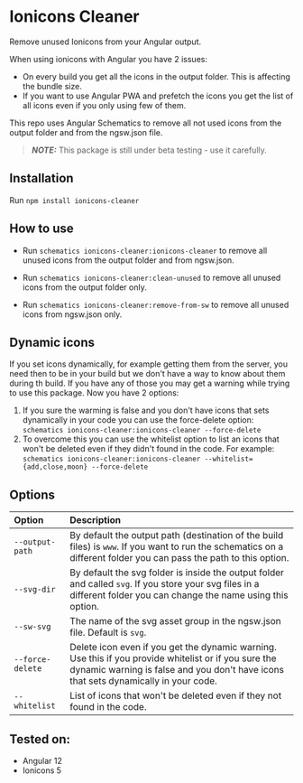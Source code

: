 # Ionicons Cleaner

Remove unused Ionicons from your Angular output.

When using ionicons with Angular you have 2 issues:
- On every build you get all the icons in the output folder. This is affecting the bundle size.
- If you want to use Angular PWA and prefetch the icons you get the list of all icons even if you only using few of them.

This repo uses Angular Schematics to remove all not used icons from the output folder and from the ngsw.json file.


> **_NOTE:_**  This package is still under beta testing - use it carefully.


## Installation
Run `npm install ionicons-cleaner`

## How to use
- Run `schematics ionicons-cleaner:ionicons-cleaner` to remove all unused icons from the output folder and from ngsw.json.

- Run `schematics ionicons-cleaner:clean-unused` to remove all unused icons from the output folder only.

- Run `schematics ionicons-cleaner:remove-from-sw` to remove all unused icons from ngsw.json only.

## Dynamic icons
If you set icons dynamically, for example getting them from the server, you need then to be in your build but we don't have a way to know about them during th build.
If you have any of those you may get a warning while trying to use this package. Now you have 2 options:
1. If you sure the warming is false and you don't have icons that sets dynamically in your code you can use the force-delete option: 
`schematics ionicons-cleaner:ionicons-cleaner --force-delete`
2. To overcome this you can use the whitelist option to list an icons that won't be deleted even if they didn't found in the code.
For example: `schematics ionicons-cleaner:ionicons-cleaner --whitelist={add,close,moon} --force-delete`

## Options

| Option| Description |
|:---|:---|
| `--output-path`     | By default the output path (destination of the build files) is `www`. If you want to run the schematics on a different folder you can pass the path to this option. |
| `--svg-dir`     | By default the svg folder is inside the output folder and called `svg`. If you store your svg files in a different folder you can change the name using this option. |
| `--sw-svg`     | The name of the svg asset group in the ngsw.json file. Default is `svg`. |
| `--force-delete`     | Delete icon even if you get the dynamic warning. Use this if you provide whitelist or if you sure the dynamic warning is false and you don't have icons that sets dynamically in your code.  |
| `--whitelist`     | List of icons that won't be deleted even if they not found in the code.  |

## Tested on:
- Angular 12
- Ionicons 5